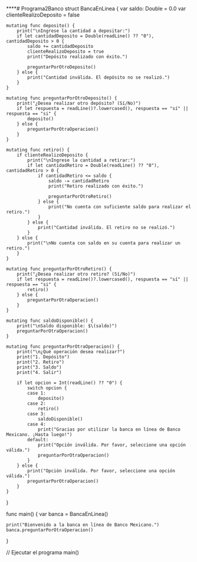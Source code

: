 ****# Programa2Banco
struct BancaEnLinea {
    var saldo: Double = 0.0
    var clienteRealizoDeposito = false
    
    mutating func deposito() {
        print("\nIngrese la cantidad a depositar:")
        if let cantidadDeposito = Double(readLine() ?? "0"), cantidadDeposito > 0 {
            saldo += cantidadDeposito
            clienteRealizoDeposito = true
            print("Depósito realizado con éxito.")
            
            preguntarPorOtroDeposito()
        } else {
            print("Cantidad inválida. El depósito no se realizó.")
        }
    }
    
    mutating func preguntarPorOtroDeposito() {
        print("¿Desea realizar otro depósito? (Sí/No)")
        if let respuesta = readLine()?.lowercased(), respuesta == "sí" || respuesta == "si" {
            deposito()
        } else {
            preguntarPorOtraOperacion()
        }
    }
    
    mutating func retiro() {
        if clienteRealizoDeposito {
            print("\nIngrese la cantidad a retirar:")
            if let cantidadRetiro = Double(readLine() ?? "0"), cantidadRetiro > 0 {
                if cantidadRetiro <= saldo {
                    saldo -= cantidadRetiro
                    print("Retiro realizado con éxito.")
                    
                    preguntarPorOtroRetiro()
                } else {
                    print("No cuenta con suficiente saldo para realizar el retiro.")
                }
            } else {
                print("Cantidad inválida. El retiro no se realizó.")
            }
        } else {
            print("\nNo cuenta con saldo en su cuenta para realizar un retiro.")
        }
    }
    
    mutating func preguntarPorOtroRetiro() {
        print("¿Desea realizar otro retiro? (Sí/No)")
        if let respuesta = readLine()?.lowercased(), respuesta == "sí" || respuesta == "si" {
            retiro()
        } else {
            preguntarPorOtraOperacion()
        }
    }
    
    mutating func saldoDisponible() {
        print("\nSaldo disponible: $\(saldo)")
        preguntarPorOtraOperacion()
    }
    
    mutating func preguntarPorOtraOperacion() {
        print("\n¿Qué operación desea realizar?")
        print("1. Depósito")
        print("2. Retiro")
        print("3. Saldo")
        print("4. Salir")
        
        if let opcion = Int(readLine() ?? "0") {
            switch opcion {
            case 1:
                deposito()
            case 2:
                retiro()
            case 3:
                saldoDisponible()
            case 4:
                print("Gracias por utilizar la banca en línea de Banco Mexicano. ¡Hasta luego!")
            default:
                print("Opción inválida. Por favor, seleccione una opción válida.")
                preguntarPorOtraOperacion()
            }
        } else {
            print("Opción inválida. Por favor, seleccione una opción válida.")
            preguntarPorOtraOperacion()
        }
    }
}

func main() {
    var banca = BancaEnLinea()
    
    print("Bienvenido a la banca en línea de Banco Mexicano.")
    banca.preguntarPorOtraOperacion()
}

// Ejecutar el programa
main()

